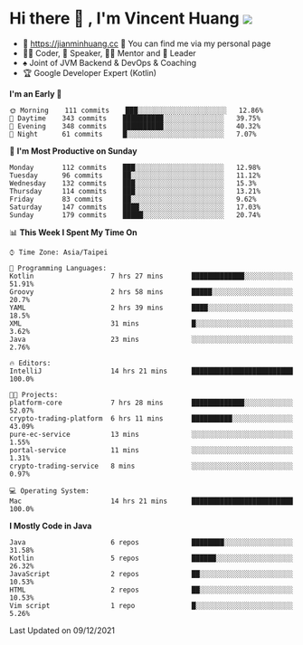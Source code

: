 # Hi there 👋 , I'm Vincent Huang ![](https://komarev.com/ghpvc/?username=Jian-Min-Huang)
- 💎 https://jianminhuang.cc 🙋 You can find me via my personal page
- 👨‍💻 Coder, 🎤 Speaker, 👨‍🏫 Mentor and 🚀 Leader
- ♠️ Joint of JVM Backend & DevOps & Coaching
- 🏆 Google Developer Expert (Kotlin)

<!--START_SECTION:waka-->
**I'm an Early 🐤** 

```text
🌞 Morning    111 commits    ███░░░░░░░░░░░░░░░░░░░░░░   12.86% 
🌆 Daytime    343 commits    ██████████░░░░░░░░░░░░░░░   39.75% 
🌃 Evening    348 commits    ██████████░░░░░░░░░░░░░░░   40.32% 
🌙 Night      61 commits     █░░░░░░░░░░░░░░░░░░░░░░░░   7.07%

```
📅 **I'm Most Productive on Sunday** 

```text
Monday       112 commits    ███░░░░░░░░░░░░░░░░░░░░░░   12.98% 
Tuesday      96 commits     ██░░░░░░░░░░░░░░░░░░░░░░░   11.12% 
Wednesday    132 commits    ███░░░░░░░░░░░░░░░░░░░░░░   15.3% 
Thursday     114 commits    ███░░░░░░░░░░░░░░░░░░░░░░   13.21% 
Friday       83 commits     ██░░░░░░░░░░░░░░░░░░░░░░░   9.62% 
Saturday     147 commits    ████░░░░░░░░░░░░░░░░░░░░░   17.03% 
Sunday       179 commits    █████░░░░░░░░░░░░░░░░░░░░   20.74%

```


📊 **This Week I Spent My Time On** 

```text
⌚︎ Time Zone: Asia/Taipei

💬 Programming Languages: 
Kotlin                   7 hrs 27 mins       █████████████░░░░░░░░░░░░   51.91% 
Groovy                   2 hrs 58 mins       █████░░░░░░░░░░░░░░░░░░░░   20.7% 
YAML                     2 hrs 39 mins       ████░░░░░░░░░░░░░░░░░░░░░   18.5% 
XML                      31 mins             █░░░░░░░░░░░░░░░░░░░░░░░░   3.62% 
Java                     23 mins             ░░░░░░░░░░░░░░░░░░░░░░░░░   2.76%

🔥 Editors: 
IntelliJ                 14 hrs 21 mins      █████████████████████████   100.0%

🐱‍💻 Projects: 
platform-core            7 hrs 28 mins       █████████████░░░░░░░░░░░░   52.07% 
crypto-trading-platform  6 hrs 11 mins       ██████████░░░░░░░░░░░░░░░   43.09% 
pure-ec-service          13 mins             ░░░░░░░░░░░░░░░░░░░░░░░░░   1.55% 
portal-service           11 mins             ░░░░░░░░░░░░░░░░░░░░░░░░░   1.31% 
crypto-trading-service   8 mins              ░░░░░░░░░░░░░░░░░░░░░░░░░   0.97%

💻 Operating System: 
Mac                      14 hrs 21 mins      █████████████████████████   100.0%

```

**I Mostly Code in Java** 

```text
Java                     6 repos             ████████░░░░░░░░░░░░░░░░░   31.58% 
Kotlin                   5 repos             ██████░░░░░░░░░░░░░░░░░░░   26.32% 
JavaScript               2 repos             ██░░░░░░░░░░░░░░░░░░░░░░░   10.53% 
HTML                     2 repos             ██░░░░░░░░░░░░░░░░░░░░░░░   10.53% 
Vim script               1 repo              █░░░░░░░░░░░░░░░░░░░░░░░░   5.26%

```



 Last Updated on 09/12/2021
<!--END_SECTION:waka-->
